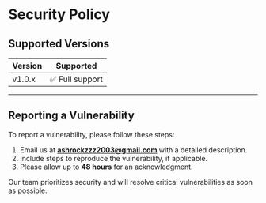 # Security Policy

## Supported Versions

| Version | Supported           |
|---------|---------------------|
| v1.0.x  | ✅ Full support     |

---

## Reporting a Vulnerability

To report a vulnerability, please follow these steps:

1. Email us at **ashrockzzz2003@gmail.com** with a detailed description.
2. Include steps to reproduce the vulnerability, if applicable.
3. Please allow up to **48 hours** for an acknowledgment.

Our team prioritizes security and will resolve critical vulnerabilities as soon as possible.
